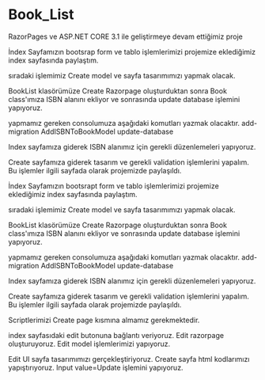 # Book_List
RazorPages ve ASP.NET CORE 3.1 ile geliştirmeye devam ettiğimiz proje


İndex Sayfamızın bootsrap form ve tablo işlemlerimizi projemize eklediğimiz index sayfasında paylaştım.

sıradaki işlemimiz Create model ve sayfa tasarımımızı yapmak olacak.

BookList klasörümüze Create Razorpage oluşturduktan sonra Book class'ımıza ISBN alanını ekliyor ve sonrasında update database 
işlemini yapıyoruz.

yapmamız gereken consolumuza aşağıdaki komutları yazmak olacaktır.
add-migration AddISBNToBookModel
update-database

Index sayfamıza giderek ISBN alanımız için gerekli düzenlemeleri yapıyoruz.

Create sayfamıza giderek tasarım ve gerekli validation işlemlerini yapalım. Bu işlemler ilgili sayfada olarak projemizde paylaşıldı.

İndex Sayfamızın bootsrapt form ve tablo işlemlerimizi projemize eklediğimiz index sayfasında paylaştım.

sıradaki işlemimiz Create model ve sayfa tasarımımızı yapmak olacak.

BookList klasörümüze Create Razorpage oluşturduktan sonra Book class'ımıza ISBN alanını ekliyor ve sonrasında update database 
işlemini yapıyoruz.

yapmamız gereken consolumuza aşağıdaki komutları yazmak olacaktır.
add-migration AddISBNToBookModel
update-database

Index sayfamıza giderek ISBN alanımız için gerekli düzenlemeleri yapıyoruz.

Create sayfamıza giderek tasarım ve gerekli validation işlemlerini yapalım. Bu işlemler ilgili sayfada olarak projemizde paylaşıldı.

Scriptlerimizi Create page kısmına almamız gerekmektedir.

index sayfasıdaki edit butonuna bağlantı veriyoruz.
Edit razorpage oluşturuyoruz.
Edit model işlemlerimizi yapıyoruz.

Edit UI sayfa tasarımımızı gerçekleştiriyoruz. Create sayfa html kodlarımızı yapıştırıyoruz. Input value=Update işlemini yapıyoruz.




